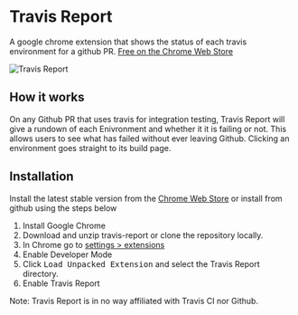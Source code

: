 # Travis Report
A google chrome extension that shows the status of each travis environment for a github PR.
[Free on the Chrome Web Store](https://chrome.google.com/webstore/detail/travis-report/gblepohelngokmofifackhdmojachdpk)


![Travis Report](http://i.imgur.com/avA8qNp.png)

## How it works
On any Github PR that uses travis for integration testing, Travis Report will give a rundown of each Enivronment and whether it it is failing or not. This allows users to see what has failed without ever leaving Github. Clicking an environment goes straight to its build page.

## Installation
Install the latest stable version from the [Chrome Web Store](https://chrome.google.com/webstore/detail/travis-report/gblepohelngokmofifackhdmojachdpk) or install from github using the steps below

1. Install Google Chrome
2. Download and unzip travis-report or clone the repository locally.
2. In Chrome go to [settings > extensions](chrome://extensions/)
3. Enable Developer Mode
4. Click <kbd>Load Unpacked Extension</kbd> and select the Travis Report directory.
4. Enable Travis Report


Note: Travis Report is in no way affiliated with Travis CI nor Github.
